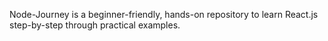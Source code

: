 Node-Journey is a beginner-friendly, hands-on repository to learn React.js step-by-step through practical examples.
